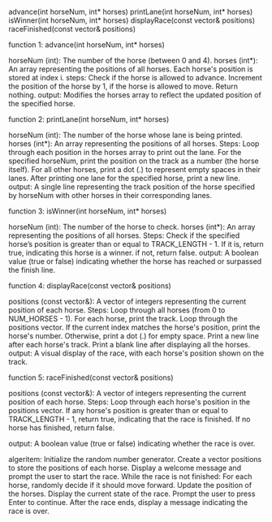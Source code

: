 advance(int horseNum, int* horses)
printLane(int horseNum, int* horses)
isWinner(int horseNum, int* horses)
displayRace(const vector<int>& positions)
raceFinished(const vector<int>& positions)

function 1:
advance(int horseNum, int* horses)

horseNum (int): The number of the horse (between 0 and 4).
horses (int*): An array representing the positions of all horses. Each horse's position is stored at index i.
steps:
Check if the horse is allowed to advance.
Increment the position of the horse by 1, if the horse is allowed to move.
Return nothing.
output: Modifies the horses array to reflect the updated position of the specified horse.

function 2:
printLane(int horseNum, int* horses)

horseNum (int): The number of the horse whose lane is being printed.
horses (int*): An array representing the positions of all horses.
Steps:
Loop through each position in the horses array to print out the lane.
For the specified horseNum, print the position on the track as a number (the horse itself).
For all other horses, print a dot (.) to represent empty spaces in their lanes.
After printing one lane for the specified horse, print a new line.
output: A single line representing the track position of the horse specified by horseNum with other horses in their corresponding lanes.

function 3: 
isWinner(int horseNum, int* horses)

horseNum (int): The number of the horse to check.
horses (int*): An array representing the positions of all horses.
Steps:
Check if the specified horse’s position is greater than or equal to TRACK_LENGTH - 1.
If it is, return true, indicating this horse is a winner.
if not, return false.
output: A boolean value (true or false) indicating whether the horse has reached or surpassed the finish line.

function 4: 
displayRace(const vector<int>& positions)

positions (const vector<int>&): A vector of integers representing the current position of each horse.
Steps:
Loop through all horses (from 0 to NUM_HORSES - 1).
For each horse, print the track.
Loop through the positions vector.
If the current index matches the horse's position, print the horse's number.
Otherwise, print a dot (.) for empty space.
Print a new line after each horse's track.
Print a blank line after displaying all the horses.
output: A visual display of the race, with each horse's position shown on the track.

function 5:
raceFinished(const vector<int>& positions)

positions (const vector<int>&): A vector of integers representing the current position of each horse.
Steps:
Loop through each horse's position in the positions vector.
If any horse's position is greater than or equal to TRACK_LENGTH - 1, return true, indicating that the race is finished.
If no horse has finished, return false.

output: A boolean value (true or false) indicating whether the race is over.

algeritem:
Initialize the random number generator.
Create a vector positions to store the positions of each horse.
Display a welcome message and prompt the user to start the race.
While the race is not finished:
For each horse, randomly decide if it should move forward.
Update the position of the horses.
Display the current state of the race.
Prompt the user to press Enter to continue.
After the race ends, display a message indicating the race is over.
